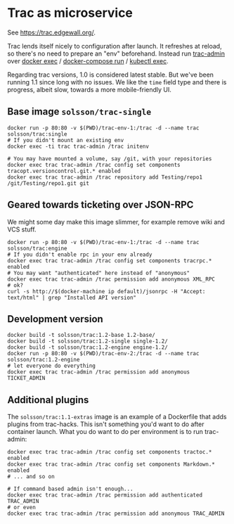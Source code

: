 
# Trac as microservice

See https://trac.edgewall.org/.

Trac lends itself nicely to configuration after launch. It refreshes at reload, so there's no need to prepare an "env" beforehand. Instead run [trac-admin](https://trac.edgewall.org/wiki/TracAdmin) over [docker exec](https://docs.docker.com/engine/reference/commandline/exec/) / [docker-compose run](https://docs.docker.com/compose/reference/run/) / [kubectl exec](http://kubernetes.io/docs/user-guide/kubectl/kubectl_exec/).

Regarding trac versions, 1.0 is considered latest stable. But we've been running 1.1 since long with no issues. We like the `time` field type and there is progress, albeit slow, towards a more mobile-friendly UI.

## Base image `solsson/trac-single`

```
docker run -p 80:80 -v $(PWD)/trac-env-1:/trac -d --name trac solsson/trac:single
# If you didn't mount an existing env
docker exec -ti trac trac-admin /trac initenv

# You may have mounted a volume, say /git, with your repositories
docker exec trac trac-admin /trac config set components tracopt.versioncontrol.git.* enabled
docker exec trac trac-admin /trac repository add Testing/repo1 /git/Testing/repo1.git git
```

## Geared towards ticketing over JSON-RPC

We might some day make this image slimmer, for example remove wiki and VCS stuff.

```
docker run -p 80:80 -v $(PWD)/trac-env-1:/trac -d --name trac solsson/trac:engine
# If you didn't enable rpc in your env already
docker exec trac trac-admin /trac config set components tracrpc.* enabled
# You may want "authenticated" here instead of "anonymous"
docker exec trac trac-admin /trac permission add anonymous XML_RPC
# ok?
curl -s http://$(docker-machine ip default)/jsonrpc -H "Accept: text/html" | grep "Installed API version"
```

## Development version

```
docker build -t solsson/trac:1.2-base 1.2-base/
docker build -t solsson/trac:1.2-single single-1.2/
docker build -t solsson/trac:1.2-engine engine-1.2/
docker run -p 80:80 -v $(PWD)/trac-env-2:/trac -d --name trac solsson/trac:1.2-engine
# let everyone do everything
docker exec trac trac-admin /trac permission add anonymous TICKET_ADMIN
```

## Additional plugins

The `solsson/trac:1.1-extras` image is an example of a Dockerfile that adds plugins from trac-hacks. This isn't something you'd want to do after container launch. What you do want to do per environment is to run trac-admin:

```
docker exec trac trac-admin /trac config set components tractoc.* enabled
docker exec trac trac-admin /trac config set components Markdown.* enabled
# ... and so on

# If command based admin isn't enough...
docker exec trac trac-admin /trac permission add authenticated TRAC_ADMIN
# or even
docker exec trac trac-admin /trac permission add anonymous TRAC_ADMIN
```
